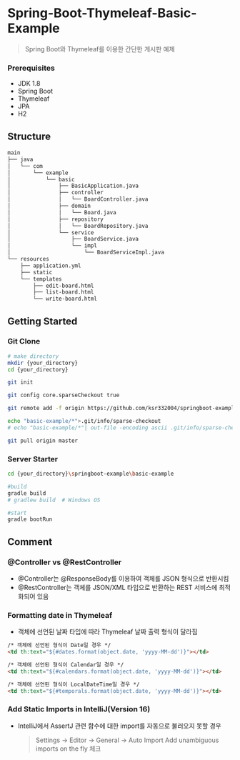 Spring-Boot-Thymeleaf-Basic-Example
===================================
> Spring Boot와 Thymeleaf를 이용한 간단한 게시판 예제

### Prerequisites
- JDK 1.8
- Spring Boot
- Thymeleaf
- JPA
- H2

## Structure
~~~bash
main
├── java
│   └── com
│       └── example
│           └── basic
│               ├── BasicApplication.java
│               ├── controller
│               │   └── BoardController.java
│               ├── domain
│               │   └── Board.java
│               ├── repository
│               │   └── BoardRepository.java
│               └── service
│                   ├── BoardService.java
│                   └── impl
│                       └── BoardServiceImpl.java
└── resources
    ├── application.yml
    ├── static
    └── templates
        ├── edit-board.html
        ├── list-board.html
        └── write-board.html
~~~

## Getting Started
### Git Clone
~~~bash
# make directory
mkdir {your_directory}
cd {your_directory}

git init

git config core.sparseCheckout true

git remote add -f origin https://github.com/ksr332004/springboot-example.git

echo "basic-example/*">.git/info/sparse-checkout
# echo "basic-example/*"| out-file -encoding ascii .git/info/sparse-checkout  # Windows OS

git pull origin master
~~~

### Server Starter
~~~bash
cd {your_directory}\springboot-example\basic-example

#build
gradle build
# gradlew build  # Windows OS

#start
gradle bootRun
~~~

## Comment
### @Controller vs @RestController
- @Controller는 @ResponseBody를 이용하여 객체를 JSON 형식으로 반환시킴
- @RestController는 객체를 JSON/XML 타입으로 반환하는 REST 서비스에 최적화되어 있음

### Formatting date in Thymeleaf
- 객체에 선언된 날짜 타입에 따라 Thymeleaf 날짜 출력 형식이 달라짐
~~~html
/* 객체에 선언된 형식이 Date일 경우 */
<td th:text="${#dates.format(object.date, 'yyyy-MM-dd')}"></td>

/* 객체에 선언된 형식이 Calendar일 경우 */
<td th:text="${#calendars.format(object.date, 'yyyy-MM-dd')}"></td>

/* 객체에 선언된 형식이 LocalDateTime일 경우 */
<td th:text="${#temporals.format(object.date, 'yyyy-MM-dd')}"></td>
~~~

### Add Static Imports in IntelliJ(Version 16)
- IntelliJ에서 AssertJ 관련 함수에 대한 import를 자동으로 불러오지 못할 경우
   > Settings → Editor → General → Auto Import
   > Add unambiguous imports on the fly 체크